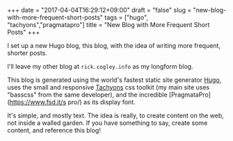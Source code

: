 +++
date = "2017-04-04T16:29:12+09:00"
draft = "false"
slug = "new-blog-with-more-frequent-short-posts"
tags = ["hugo", "tachyons","pragmatapro"]
title = "New Blog with More Frequent Short Posts"
+++

I set up a new Hugo blog, this blog, with the idea of writing more frequent, shorter posts.  

<!--more-->

I'll leave my other blog at ``rick.cogley.info`` as my longform blog. 

This blog is generated using the world's fastest static site generator [Hugo](https://gohugo.io/), uses the small and responsive [Tachyons](http://tachyons.io/) css toolkit (my main site uses "basscss" from the same developer), and the incredible [PragmataPro](https://www.fsd.it/s pro/) as its display font.

It's simple, and mostly text. The idea is really, to create content on the web, not inside a walled garden. If you have something to say, create some content, and reference this blog!  


